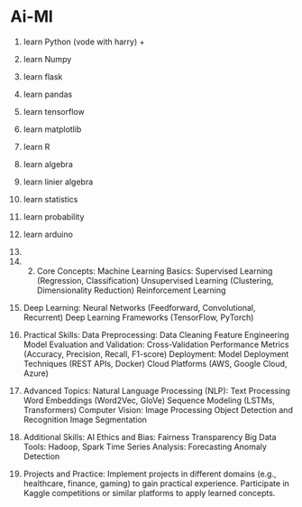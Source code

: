 # Ai-Ml

1.  learn Python (vode with harry) + 
2.  learn Numpy
3.  learn flask
4.  learn pandas
5.  learn tensorflow
6.  learn  matplotlib
7.  learn  R
8.  learn  algebra
9.  learn linier algebra
10.  learn statistics
11.  learn probability
12.  learn  arduino
13.  
14.  2. Core Concepts:
Machine Learning Basics:
Supervised Learning (Regression, Classification)
Unsupervised Learning (Clustering, Dimensionality Reduction)
Reinforcement Learning

15.   Deep Learning:
Neural Networks (Feedforward, Convolutional, Recurrent)
Deep Learning Frameworks (TensorFlow, PyTorch)

3. Practical Skills:
Data Preprocessing:
Data Cleaning
Feature Engineering
Model Evaluation and Validation:
Cross-Validation
Performance Metrics (Accuracy, Precision, Recall, F1-score)
Deployment:
Model Deployment Techniques (REST APIs, Docker)
Cloud Platforms (AWS, Google Cloud, Azure)

4. Advanced Topics:
Natural Language Processing (NLP):
Text Processing
Word Embeddings (Word2Vec, GloVe)
Sequence Modeling (LSTMs, Transformers)
Computer Vision:
Image Processing
Object Detection and Recognition
Image Segmentation

5. Additional Skills:
AI Ethics and Bias:
Fairness
Transparency
Big Data Tools:
Hadoop, Spark
Time Series Analysis:
Forecasting
Anomaly Detection

7. Projects and Practice:
Implement projects in different domains (e.g., healthcare, finance, gaming) to gain practical experience.
Participate in Kaggle competitions or similar platforms to apply learned concepts.
